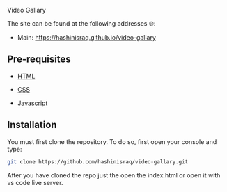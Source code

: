 Video Gallary

The site can be found at the following addresses 🌐:

- Main: <https://hashinisraq.github.io/video-gallary>


## Pre-requisites

- [HTML](https://en.wikipedia.org/wiki/HTML)

- [CSS](https://en.wikipedia.org/wiki/CSS)

- [Javascript](https://en.wikipedia.org/wiki/JavaScript)

## Installation

You must first clone the repository. To do so, first open your console and type:

```bash
git clone https://github.com/hashinisraq/video-gallary.git
```

After you have cloned the repo just the open the index.html or open it with vs code live server.
